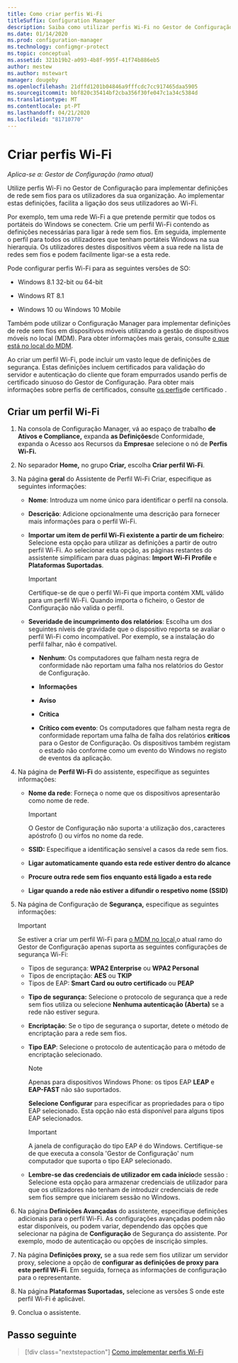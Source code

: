 ```yaml
---
title: Como criar perfis Wi-Fi
titleSuffix: Configuration Manager
description: Saiba como utilizar perfis Wi-Fi no Gestor de Configuração para implementar definições de rede sem fios para utilizadores da sua organização.
ms.date: 01/14/2020
ms.prod: configuration-manager
ms.technology: configmgr-protect
ms.topic: conceptual
ms.assetid: 321b19b2-a093-4b8f-995f-41f74b886eb5
author: mestew
ms.author: mstewart
manager: dougeby
ms.openlocfilehash: 21dffd1201b04846a9fffcdc7cc917465daa5905
ms.sourcegitcommit: bbf820c35414bf2cba356f30fe047c1a34c5384d
ms.translationtype: MT
ms.contentlocale: pt-PT
ms.lasthandoff: 04/21/2020
ms.locfileid: "81710770"
---
```

# <a name="create-wi-fi-profiles"></a>Criar perfis Wi-Fi

*Aplica-se a: Gestor de Configuração (ramo atual)*

Utilize perfis Wi-Fi no Gestor de Configuração para implementar definições de rede sem fios para os utilizadores da sua organização. Ao implementar estas definições, facilita a ligação dos seus utilizadores ao Wi-Fi.  

Por exemplo, tem uma rede Wi-Fi a que pretende permitir que todos os portáteis do Windows se conectem. Crie um perfil Wi-Fi contendo as definições necessárias para ligar à rede sem fios. Em seguida, implemente o perfil para todos os utilizadores que tenham portáteis Windows na sua hierarquia. Os utilizadores destes dispositivos vêem a sua rede na lista de redes sem fios e podem facilmente ligar-se a esta rede.  

Pode configurar perfis Wi-Fi para as seguintes versões de SO:

- Windows 8.1 32-bit ou 64-bit

- Windows RT 8.1

- Windows 10 ou Windows 10 Mobile

Também pode utilizar o Configuração Manager para implementar definições de rede sem fios em dispositivos móveis utilizando a gestão de dispositivos móveis no local (MDM). Para obter informações mais gerais, consulte [o que está no local do MDM](../../mdm/understand/manage-mobile-devices-with-on-premises-infrastructure.md).

Ao criar um perfil Wi-Fi, pode incluir um vasto leque de definições de segurança. Estas definições incluem certificados para validação do servidor e autenticação do cliente que foram empurrados usando perfis de certificado sinuoso do Gestor de Configuração. Para obter mais informações sobre perfis de certificados, consulte [os perfis](introduction-to-certificate-profiles.md)de certificado .

## <a name="create-a-wi-fi-profile"></a>Criar um perfil Wi-Fi

1. Na consola de Configuração Manager, vá ao espaço de trabalho **de Ativos e Compliance,** expanda **as Definições**de Conformidade, expanda o Acesso aos Recursos da **Empresa**e selecione o nó de **Perfis Wi-Fi.**

1. No separador **Home,** no grupo **Criar,** escolha **Criar perfil Wi-Fi**.

1. Na página **geral** do Assistente de Perfil Wi-Fi Criar, especifique as seguintes informações:

    - **Nome**: Introduza um nome único para identificar o perfil na consola.

    - **Descrição**: Adicione opcionalmente uma descrição para fornecer mais informações para o perfil Wi-Fi.

    - **Importar um item de perfil Wi-Fi existente a partir de um ficheiro**: Selecione esta opção para utilizar as definições a partir de outro perfil Wi-Fi. Ao selecionar esta opção, as páginas restantes do assistente simplificam para duas páginas: **Import Wi-Fi Profile** e **Plataformas Suportadas**.

        > [!IMPORTANT]
        > Certifique-se de que o perfil Wi-Fi que importa contém XML válido para um perfil Wi-Fi. Quando importa o ficheiro, o Gestor de Configuração não valida o perfil.

    - **Severidade de incumprimento dos relatórios**: Escolha um dos seguintes níveis de gravidade que o dispositivo reporta se avaliar o perfil Wi-Fi como incompatível. Por exemplo, se a instalação do perfil falhar, não é compatível.

        - **Nenhum**: Os computadores que falham nesta regra de conformidade não reportam uma falha nos relatórios do Gestor de Configuração.

        - **Informações**

        - **Aviso**

        - **Crítica**

        - **Crítico com evento**: Os computadores que falham nesta regra de conformidade reportam uma falha de falha dos relatórios **críticos** para o Gestor de Configuração. Os dispositivos também registam o estado não conforme como um evento do Windows no registo de eventos da aplicação.

1. Na página de **Perfil Wi-Fi** do assistente, especifique as seguintes informações:

    - **Nome da rede**: Forneça o nome que os dispositivos apresentarão como nome de rede.

        > [!IMPORTANT]
        > O Gestor de Configuração não suporta`'`a utilização dos`,`caracteres apóstrofo () ou vírfos no nome da rede.

    - **SSID:** Especifique a identificação sensível a casos da rede sem fios.

    - **Ligar automaticamente quando esta rede estiver dentro do alcance**
    - **Procure outra rede sem fios enquanto está ligado a esta rede**
    - **Ligar quando a rede não estiver a difundir o respetivo nome (SSID)**

1. Na página de Configuração de **Segurança,** especifique as seguintes informações:

    > [!IMPORTANT]
    > Se estiver a criar um perfil Wi-Fi para [o MDM no local,](../../mdm/understand/manage-mobile-devices-with-on-premises-infrastructure.md)o atual ramo do Gestor de Configuração apenas suporta as seguintes configurações de segurança Wi-Fi:  
    >
    > - Tipos de segurança: **WPA2 Enterprise** ou **WPA2 Personal**  
    > - Tipos de encriptação: **AES** ou **TKIP**  
    > - Tipos de EAP: **Smart Card ou outro certificado** ou **PEAP**  

    - **Tipo de segurança:** Selecione o protocolo de segurança que a rede sem fios utiliza ou selecione **Nenhuma autenticação (Aberta)** se a rede não estiver segura.

    - **Encriptação**: Se o tipo de segurança o suportar, detete o método de encriptação para a rede sem fios.

    - **Tipo EAP**: Selecione o protocolo de autenticação para o método de encriptação selecionado.

        > [!NOTE]
        > Apenas para dispositivos Windows Phone: os tipos EAP **LEAP** e **EAP-FAST** não são suportados.

        **Selecione Configurar** para especificar as propriedades para o tipo EAP selecionado. Esta opção não está disponível para alguns tipos EAP selecionados.

        > [!IMPORTANT]
        > A janela de configuração do tipo EAP é do Windows. Certifique-se de que executa a consola 'Gestor de Configuração' num computador que suporta o tipo EAP selecionado.

    - **Lembre-se das credenciais de utilizador em cada início**de sessão : Selecione esta opção para armazenar credenciais de utilizador para que os utilizadores não tenham de introduzir credenciais de rede sem fios sempre que iniciarem sessão no Windows.

1. Na página **Definições Avançadas** do assistente, especifique definições adicionais para o perfil Wi-Fi. As configurações avançadas podem não estar disponíveis, ou podem variar, dependendo das opções que selecionar na página de **Configuração** de Segurança do assistente. Por exemplo, modo de autenticação ou opções de inscrição simples.

1. Na página **Definições proxy,** se a sua rede sem fios utilizar um servidor proxy, selecione a opção de **configurar as definições de proxy para este perfil Wi-Fi**. Em seguida, forneça as informações de configuração para o representante.

1. Na página **Plataformas Suportadas,** selecione as versões S onde este perfil Wi-Fi é aplicável.

1. Conclua o assistente.

## <a name="next-step"></a>Passo seguinte

> [!div class="nextstepaction"]
> [Como implementar perfis Wi-Fi](deploy-wifi-vpn-email-cert-profiles.md)
